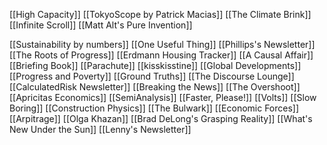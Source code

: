 [[High Capacity]]
[[TokyoScope by Patrick Macias]]
[[The Climate Brink]]
[[Infinite Scroll]]
[[Matt Alt's Pure Invention]]

[[Sustainability by numbers]]
[[One Useful Thing]]
[[Phillips's Newsletter]]
[[The Roots of Progress]]
[[Erdmann Housing Tracker]]
[[A Causal Affair]]
[[Briefing Book]]
[[Parachute]]
[[kisskisstine]]
[[Global Developments]]
[[Progress and Poverty]]
[[Ground Truths]]
[[The Discourse Lounge]]
[[CalculatedRisk Newsletter]]
[[Breaking the News]]
[[The Overshoot]]
[[Apricitas Economics]]
[[SemiAnalysis]]
[[Faster, Please!]]
[[Volts]]
[[Slow Boring]]
[[Construction Physics]]
[[The Bulwark]]
[[Economic Forces]]
[[Arpitrage]]
[[Olga Khazan]]
[[Brad DeLong's Grasping Reality]]
[[What's New Under the Sun]]
[[Lenny's Newsletter]]